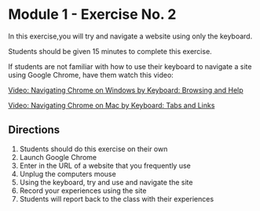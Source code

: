 # Module 1 - Exercise No. 2

In this exercise,you will try and navigate a website using only the keyboard.

Students should be given 15 minutes to complete this exercise.

If students are not familiar with how to use their keyboard to navigate a site using Google Chrome, have them watch this video:

[Video: Navigating Chrome on Windows by Keyboard: Browsing and Help](https://www.youtube.com/watch?v=itEFxbEe150)

[Video: Navigating Chrome on Mac by Keyboard: Tabs and Links](https://www.youtube.com/watch?v=9ASEC6E_dPU)

## Directions

1. Students should do this exercise on their own
2. Launch Google Chrome
3. Enter in the URL of a website that you frequently use
4. Unplug the computers mouse
5. Using the keyboard, try and use and navigate the site
6. Record your experiences using the site
7. Students will report back to the class with their experiences
